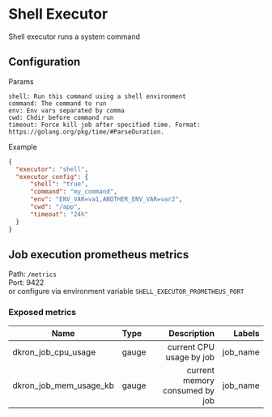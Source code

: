 # Shell Executor

Shell executor runs a system command

## Configuration

Params

```
shell: Run this command using a shell environment
command: The command to run
env: Env vars separated by comma
cwd: Chdir before command run
timeout: Force kill job after specified time. Format: https://golang.org/pkg/time/#ParseDuration.
```

Example

```json
{
  "executor": "shell",
  "executor_config": {
      "shell": "true",
      "command": "my_command",
      "env": "ENV_VAR=va1,ANOTHER_ENV_VAR=var2",
      "cwd": "/app",
      "timeout": "24h"
  }
}
```

## Job execution prometheus metrics
Path: `/metrics`  
Port: 9422  
or configure via environment variable `SHELL_EXECUTOR_PROMETHEUS_PORT`

### Exposed metrics

|   Name                 | Type  |  Description                   |  Labels  |
|------------------------|:------|-------------------------------:|---------:|
| dkron_job_cpu_usage    | gauge | current CPU usage by job       | job_name |
| dkron_job_mem_usage_kb | gauge | current memory consumed by job | job_name |
